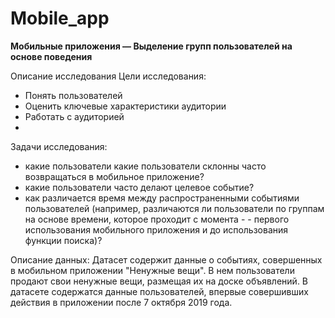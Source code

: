 # Mobile_app
**Мобильные приложения — Выделение групп пользователей на основе поведения**

Описание исследования
Цели исследования:

- Понять пользователей
- Оценить ключевые характеристики аудитории
- Работать с аудиторией
- 
Задачи исследования:

- какие пользователи какие пользователи склонны часто возвращаться в мобильное приложение?
- какие пользователи часто делают целевое событие?
- как различается время между распространенными событиями пользователей (например, различаются ли пользователи по группам на основе времени, которое проходит с момента - - первого использования мобильного приложения и до использования функции поиска)?

Описание данных: Датасет содержит данные о событиях, совершенных в мобильном приложении "Ненужные вещи". В нем пользователи продают свои ненужные вещи, размещая их на доске объявлений. В датасете содержатся данные пользователей, впервые совершивших действия в приложении после 7 октября 2019 года.

